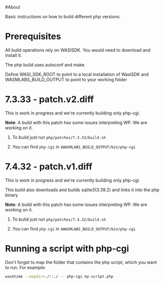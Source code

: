 #About

Basic instructions on how to build different php versions.

# Prerequisites

All build operations rely on WASISDK. You would need to download and install it.

The php build uses autoconf and make.

Define WASI_SDK_ROOT to point to a local installation of WasiSDK and WASMLABS_BUILD_OUTPUT to point to your working folder

# 7.3.33 - patch.v2.diff

This is work in progress and we're currently building only php-cgi.

**Note**: A build with this patch has some issues interpreting WP. We are working on it. 

1. To build just run `php/patches/7.3.33/build.sh`

2. You can find `php-cgi` in `$WASMLABS_BUILD_OUTPUT/bin/php-cgi`

# 7.4.32 - patch.v1.diff

This is work in progress and we're currently building only php-cgi.

This build also downloads and builds sqlite3(3.39.2) and links it into the php binary

**Note**: A build with this patch has some issues interpreting WP. We are working on it. 

1. To build just run `php/patches/7.4.32/build.sh`

2. You can find `php-cgi` in `$WASMLABS_BUILD_OUTPUT/bin/php-cgi`

# Running a script with php-cgi

Don't forget to map the folder that contains the php script, which you want to run. For example:

```bash
wasmtime --mapdir=./::./ -- php-cgi my-script.php
```
